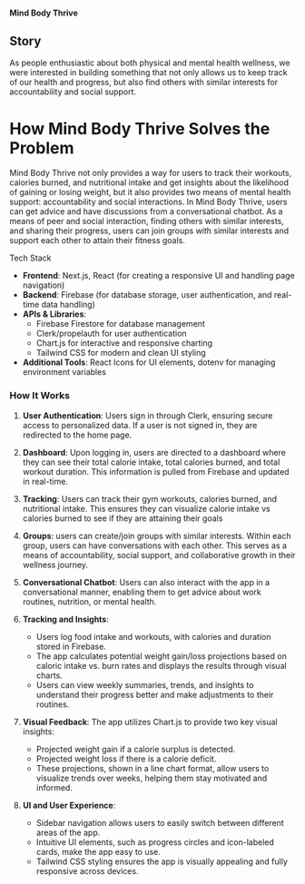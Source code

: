 #### Mind Body Thrive

## Story
As people enthusiastic about both physical and mental health wellness, we were interested in building something that not only allows us to keep track of our health and progress, but also find others with similar interests for accountability and social support.

# How Mind Body Thrive Solves the Problem
Mind Body Thrive not only provides a way for users to track their workouts, calories burned, and nutritional intake and get insights about the likelihood of gaining or losing weight, but it also provides two means of mental health support: accountability and social interactions. In Mind Body Thrive, users can get advice and have discussions from a conversational chatbot. As a means of peer and social interaction, finding others with similar interests, and sharing their progress, users can join groups with similar interests and support each other to attain their fitness goals.

Tech Stack

- **Frontend**: Next.js, React (for creating a responsive UI and handling page navigation)
- **Backend**: Firebase (for database storage, user authentication, and real-time data handling)
- **APIs & Libraries**:
  - Firebase Firestore for database management
  - Clerk/propelauth for user authentication
  - Chart.js for interactive and responsive charting
  - Tailwind CSS for modern and clean UI styling
- **Additional Tools**: React Icons for UI elements, dotenv for managing environment variables

### How It Works

1. **User Authentication**: Users sign in through Clerk, ensuring secure access to personalized data. If a user is not signed in, they are redirected to the home page.

2. **Dashboard**: Upon logging in, users are directed to a dashboard where they can see their total calorie intake, total calories burned, and total workout duration. This information is pulled from Firebase and updated in real-time.
3. **Tracking**: Users can track their gym workouts, calories burned, and nutritional intake. This ensures they can visualize calorie intake vs calories burned to see if they are attaining their goals
4. **Groups**: users can create/join groups with similar interests. Within each group, users can have conversations with each other. This serves as a means of accountability, social support, and collaborative growth in their wellness journey.
5. **Conversational Chatbot**: Users can also interact with the app in a conversational manner, enabling them to get advice about work routines, nutrition, or mental health.

6. **Tracking and Insights**:
   - Users log food intake and workouts, with calories and duration stored in Firebase.
   - The app calculates potential weight gain/loss projections based on caloric intake vs. burn rates and displays the results through visual charts.
   - Users can view weekly summaries, trends, and insights to understand their progress better and make adjustments to their routines.

7. **Visual Feedback**: The app utilizes Chart.js to provide two key visual insights:
   - Projected weight gain if a calorie surplus is detected.
   - Projected weight loss if there is a calorie deficit.
   - These projections, shown in a line chart format, allow users to visualize trends over weeks, helping them stay motivated and informed.

8. **UI and User Experience**: 
   - Sidebar navigation allows users to easily switch between different areas of the app.
   - Intuitive UI elements, such as progress circles and icon-labeled cards, make the app easy to use.
   - Tailwind CSS styling ensures the app is visually appealing and fully responsive across devices.

